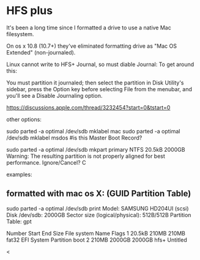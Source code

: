 # HFS plus

It's been a long time since I formatted a drive to use a native Mac filesystem. 

On os x 10.8 (10.7+) they've eliminated formatting drive as "Mac OS Extended" (non-journaled).

Linux cannot write to HFS+ Journal, so must diable Journal:
To get around this:

You must partition it journaled; then select the partition in Disk Utility's sidebar, press the Option key before selecting File from the menubar, and you'll see a Disable Journaling option.

https://discussions.apple.com/thread/3232454?start=0&tstart=0


other options:

sudo parted -a optimal /dev/sdb mklabel mac
sudo parted -a optimal /dev/sdb mklabel msdos  #is this Master Boot Record?

sudo parted -a optimal /dev/sdb mkpart primary NTFS 20.5kB 2000GB
Warning: The resulting partition is not properly aligned for best performance.
Ignore/Cancel? C


examples:

formatted with mac os X: (GUID Partition Table)
---------------------------------------------------
sudo parted -a optimal /dev/sdb print
Model: SAMSUNG HD204UI (scsi)
Disk /dev/sdb: 2000GB
Sector size (logical/physical): 512B/512B
Partition Table: gpt

Number  Start   End     Size    File system  Name                  Flags
 1      20.5kB  210MB   210MB   fat32        EFI System Partition  boot
 2      210MB   2000GB  2000GB  hfs+         Untitled

 <

